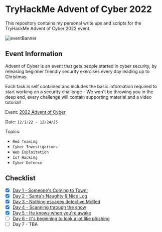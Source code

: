 # TryHackMe Advent of Cyber 2022
This repository contains my personal write ups and scripts for the TryHackMe Advent of Cyber 2022 event.

![eventBanner](https://user-images.githubusercontent.com/65686765/205474766-107b3859-3f30-4e88-83f5-eea9bd594004.png)
## Event Information
Advent of Cyber is an event that gets people started in cyber security, by releasing beginner friendly security exercises every day leading up to Christmas.

Each task is self contained and includes the basic information required to start working on a security challenge - We won't be throwing you in the deep end, every challenge will contain supporting material and a video tutorial!

Event: [2022 Advent of Cyber](https://tryhackme.com/christmas)

Date: ```12/1/22 - 12/24/25```

Topics:
- `Red Teaming`
- `Cyber Investigations`
- `Web Exploitation`
- `IoT Hacking`
- `Cyber Defense`

## Checklist
- [X] [Day 1 - Someone's Coming to Town!](https://github.com/fyceu/THM-aoc2022/tree/main/Day%201%20-%20Someone's%20Coming%20to%20Town!)
- [x] [Day 2 - Santa's Naughty & Nice Log](https://github.com/fyceu/THM-aoc2022/tree/main/Day%202%20-%20Santa's%20Naughty%20%26%20Nice%20Log)
- [x] [Day 3 - Nothing escapes detective McRed](https://github.com/fyceu/THM-aoc2022/tree/main/Day%203%20-%20Nothing%20escapes%20detective%20McRed)
- [x] [Day 4 - Scanning through the snow](https://github.com/fyceu/THM-aoc2022/tree/main/Day%204%20-%20Scanning%20through%20the%20snow) 
- [x] [Day 5 - He knows when you're awake](https://github.com/fyceu/THM-aoc2022/tree/main/Day%205%20-%20He%20knows%20when%20you're%20awake) 
- [ ] [Day 6 - It's beginning to look a lot like phishing](https://github.com/fyceu/THM-aoc2022/tree/main/Day%206%20-%20It's%20beginning%20to%20look%20a%20lot%20like%20phishing)
- [ ] Day 7 - TBA